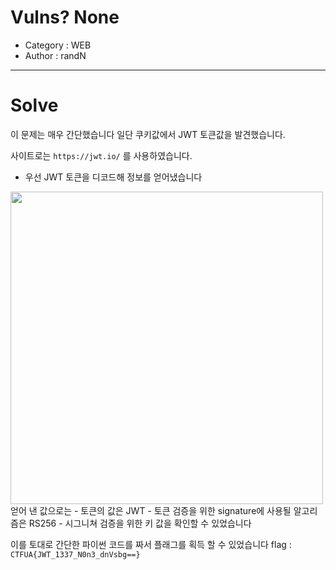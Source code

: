 # Vulns? None
- Category : WEB
- Author : randN

<hr>

# Solve

이 문제는 매우 간단했습니다 
일단 쿠키값에서 JWT 토큰값을 발견했습니다.

사이트로는 ```https://jwt.io/``` 를 사용하였습니다.
- 우선 JWT 토큰을 디코드해 정보를 얻어냈습니다 
<img width="500" src="https://user-images.githubusercontent.com/90122834/147406429-424965ca-45ce-400e-9bcb-8f1f2befbca3.png">
얻어 낸 값으로는
- 토큰의 값은 JWT
- 토큰 검증을 위한 signature에 사용될 알고리즘은 RS256
-  시그니쳐 검증을 위한 키 값을 확인할 수 있었습니다

이를 토대로 간단한 파이썬 코드를 짜서 플래그를 획득 할 수 있었습니다
flag : ```CTFUA{JWT_1337_N0n3_dnVsbg==}```


